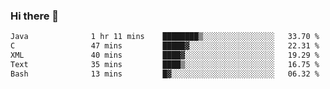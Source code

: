 ### Hi there 👋

<!--START_SECTION:waka-->

```txt
Java              1 hr 11 mins    ████████▒░░░░░░░░░░░░░░░░   33.70 %
C                 47 mins         █████▓░░░░░░░░░░░░░░░░░░░   22.31 %
XML               40 mins         ████▓░░░░░░░░░░░░░░░░░░░░   19.29 %
Text              35 mins         ████▒░░░░░░░░░░░░░░░░░░░░   16.75 %
Bash              13 mins         █▓░░░░░░░░░░░░░░░░░░░░░░░   06.32 %
```

<!--END_SECTION:waka-->


<!--
**AnkelMauCastillo/AnkelMauCastillo** is a ✨ _special_ ✨ repository because its `README.md` (this file) appears on your GitHub profile.

Here are some ideas to get you started:

- 🔭 I’m currently working on ...
- 🌱 I’m currently learning ...
- 👯 I’m looking to collaborate on ...
- 🤔 I’m looking for help with ...
- 💬 Ask me about ...
- 📫 How to reach me: ...
- 😄 Pronouns: ...
- ⚡ Fun fact: ...
-->
